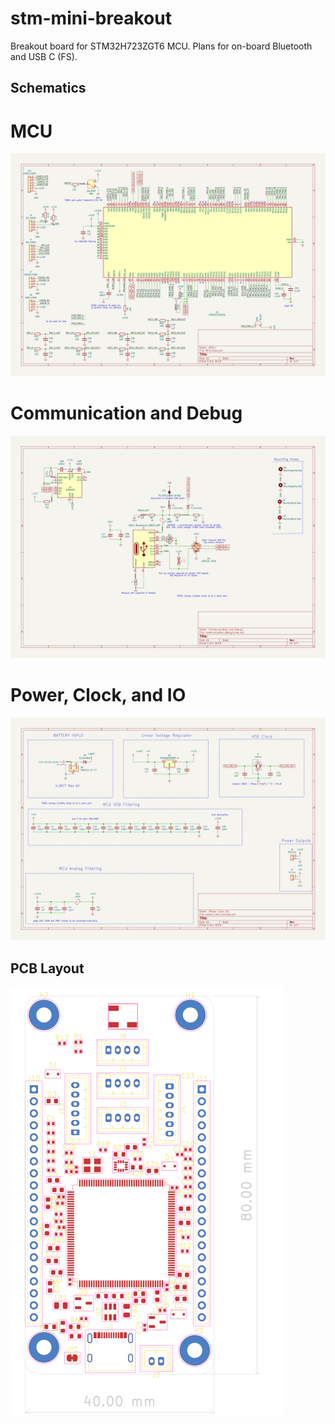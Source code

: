 # stm-mini-breakout
Breakout board for STM32H723ZGT6 MCU. 
Plans for on-board Bluetooth and USB C (FS). 

## Schematics

# MCU
![HX‑1 Schematic](docs/HX-1-MCU.svg)

# Communication and Debug
![HX-1 Communication and Debug](docs/HX-1-Communication%20and%20Debug.svg)


# Power, Clock, and IO
![HX-1 Power Clock IO](docs/HX-1-Power%20Clock%20IO.svg)

## PCB Layout

![HX-1 PCB Layout](docs/HX-1-board.svg)
